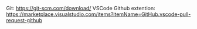 Git: https://git-scm.com/download/ 
VSCode Github extention: https://marketplace.visualstudio.com/items?itemName=GitHub.vscode-pull-request-github 